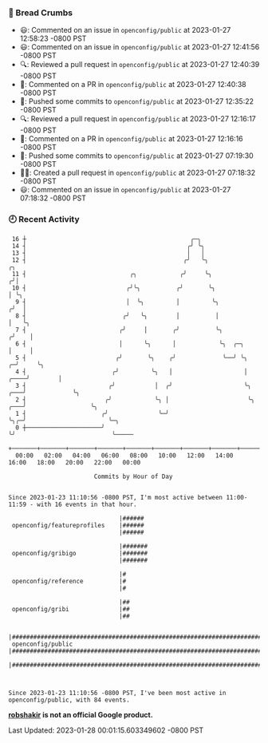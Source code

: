 ### 🍞 Bread Crumbs

 * 😃: Commented on an issue in `openconfig/public` at 2023-01-27 12:58:23 -0800 PST
 * 😃: Commented on an issue in `openconfig/public` at 2023-01-27 12:41:56 -0800 PST
 * 🔍: Reviewed a pull request in  `openconfig/public` at 2023-01-27 12:40:39 -0800 PST
 * 💬: Commented on a PR in  `openconfig/public` at 2023-01-27 12:40:38 -0800 PST
 * 🚢: Pushed some commits to `openconfig/public` at 2023-01-27 12:35:22 -0800 PST
 * 🔍: Reviewed a pull request in  `openconfig/public` at 2023-01-27 12:16:17 -0800 PST
 * 💬: Commented on a PR in  `openconfig/public` at 2023-01-27 12:16:16 -0800 PST
 * 🚢: Pushed some commits to `openconfig/public` at 2023-01-27 07:19:30 -0800 PST
 * ✍🏼: Created a pull request in `openconfig/public` at 2023-01-27 07:18:32 -0800 PST
 * 😃: Commented on an issue in `openconfig/public` at 2023-01-27 07:18:32 -0800 PST

### 🕘 Recent Activity
```
 16 ┼                                              ╭─╮
 14 ┤                                             ╭╯ ╰╮
 13 ┤                                             │   │
 12 ┤                                            ╭╯   ╰╮                                  ╭╮
 11 ┤                             ╭╮            ╭╯     ╰╮                                ╭╯│
 10 ┤                            ╭╯╰╮          ╭╯       ╰╮                               │ ╰╮
  9 ┤                            │  ╰╮         │         ╰╮                             ╭╯  │
  8 ┤                           ╭╯   ╰╮        │          │                             │   ╰╮
  7 ┤                          ╭╯     │       ╭╯          ╰╮                           ╭╯    │
  6 ┤                          │      ╰╮      │            ╰╮  ╭─╮                     │     │
  5 ┤                         ╭╯       ╰╮    ╭╯             ╰──╯ ╰╮                  ╭─╯     ╰╮
  4 ┤                        ╭╯         ╰╮   │                    │             ╭────╯        │
  3 ┤                       ╭╯           │  ╭╯                    ╰╮        ╭───╯             ╰╮
  2 ┤                      ╭╯            ╰╮ │                      ╰╮   ╭───╯                  ╰╮
  1 ┤                     ╭╯              ╰─╯                       ╰╮╭─╯                       ╰─╮
  0 ┼─────────────────────╯                                          ╰╯                           ╰─────
    +───────+───────+───────+───────+───────+───────+───────+───────+───────+───────+───────+───────+────
  00:00   02:00   04:00   06:00   08:00   10:00   12:00   14:00   16:00   18:00   20:00   22:00   00:00   

						Commits by Hour of Day


Since 2023-01-23 11:10:56 -0800 PST, I'm most active between 11:00-11:59 - with 16 events in that hour.

```



```
                               |######
 openconfig/featureprofiles    |######
                               |######

                               |#######
 openconfig/gribigo            |#######
                               |#######

                               |#
 openconfig/reference          |#
                               |#

                               |##
 openconfig/gribi              |##
                               |##

                               |####################################################################################
 openconfig/public             |####################################################################################
                               |####################################################################################



Since 2023-01-23 11:10:56 -0800 PST, I've been most active in openconfig/public, with 84 events.

```
**[robshakir](mailto:robjs@google.com) is not an official Google product.**  


Last Updated: 2023-01-28 00:01:15.603349602 -0800 PST
